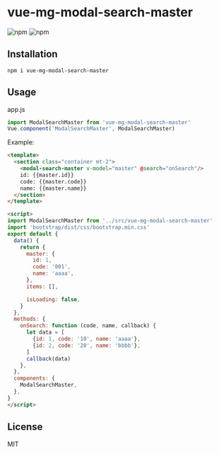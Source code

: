 # vue-mg-modal-search-master

![npm](https://img.shields.io/npm/v/vue-mg-modal-search-master)
![npm](https://img.shields.io/npm/dm/vue-mg-modal-search-master)

## Installation

```
npm i vue-mg-modal-search-master
```

## Usage

app.js

```javascript
import ModalSearchMaster from 'vue-mg-modal-search-master'
Vue.component('ModalSearchMaster', ModalSearchMaster)
```

Example:

```html
<template>
  <section class="container mt-2">
    <modal-search-master v-model="master" @search="onSearch"/>
    id: {{master.id}}
    code: {{master.code}}
    name: {{master.name}}
  </section>
</template>

<script>
import ModalSearchMaster from '../src/vue-mg-modal-search-master'
import 'bootstrap/dist/css/bootstrap.min.css'
export default {
  data() {
    return {
      master: {
        id: 1,
        code: '001',
        name: 'aaaa',
      },
      items: [],

      isLoading: false,
    }
  },
  methods: {
    onSearch: function (code, name, callback) {
      let data = [
        {id: 1, code: '10', name: 'aaaa'},
        {id: 2, code: '20', name: 'bbbb'},
      ]
      callback(data)
    },
  },
  components: {
    ModalSearchMaster,
  },  
}
</script>
```

## License

MIT
